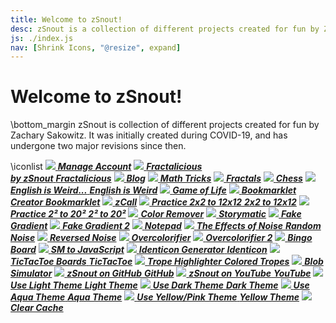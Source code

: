 ```yaml
---
title: Welcome to zSnout!
desc: zSnout is a collection of different projects created for fun by Zachary Sakowitz. It runs on the open-source code available at https://github.com/zsnout/zsnout.com. It was initially created during COVID-19, and has undergone two major revisions since then.
js: ./index.js
nav: [Shrink Icons, "@resize", expand]
---
```


<h1 id="welcome-to-zsnout">Welcome to zSnout!</h1>

\bottom_margin
zSnout is collection of different projects created for fun by Zachary Sakowitz. It was initially created during COVID-19, and has undergone two major revisions since then.

\iconlist
[![](/home/icons/signup.png) _**Manage Account**_](/account/login/)
[![](/home/icons/store.png) _**Fractalicious<br>by zSnout**_ _**Fractalicious**_](https://store.zsnout.com/)
[![](/home/icons/blog.png) _**Blog**_](/blog/)
[![](/home/icons/math.png) _**Math Tricks**_](/math/)
[![](/home/icons/mandelbrot.png) _**Fractals**_](/home/fractal/)
[![](/home/icons/chess.png) _**Chess**_](/home/chess/)
[![](/home/icons/english.png) _**English is Weird...**_ _**English is Weird**_](/englishisweird/)
[![](/home/icons/gameoflife.png) _**Game of Life**_](/gameoflife/)
[![](/home/icons/bookmarklet.png) _**Bookmarklet Creator**_ _**Bookmarklet**_](/bookmarklet/)
[![](/home/icons/phone.png) _**zCall**_](/call/)
[![](/home/icons/multdiv.png) _**Practice 2x2 to 12x12**_ _**2x2 to 12x12**_](/practice/multdiv/)
[![](/home/icons/squares.png) _**Practice 2² to 20²**_ _**2² to 20²**_](/practice/squares/)
[![](/home/icons/blind.png) _**Color Remover**_](/blind/live/)
[![](/home/icons/storymatic.png) _**Storymatic**_](/storymatic/playground/)
[![](/home/icons/fakegradient.png) _**Fake Gradient**_](/gradient/)
[![](/home/icons/fakegradient2.png) _**Fake Gradient 2**_](/gradient2/)
[![](/home/icons/notepad.png) _**Notepad**_](/notepad/)
[![](/home/icons/noise.png) _**The Effects of Noise**_ _**Random Noise**_](/noise/)
[![](/home/icons/reversenoise.png) _**Reversed Noise**_](/reversenoise/)
[![](/home/icons/overcolor.png) _**Overcolorifier**_](/overcolor/live/)
[![](/home/icons/overcolor2.png) _**Overcolorifier 2**_](/overcolor/webgl/)
[![](/home/icons/bingo.png) _**Bingo Board**_](/bingo/)
[![](/home/icons/smtojs.png) _**SM to JavaScript**_](/storymatic/smtojs/)
[![](/home/icons/identicon.png) _**Identicon Generator**_ _**Identicon**_](/icon/)
[![](/home/icons/tictactoe.png) _**TicTacToe Boards**_ _**TicTacToe**_](/tictactoe/generator/)
[![](/home/icons/tropes.png) _**Trope Highlighter**_ _**Colored Tropes**_](/tropes/)
[![](/home/icons/blobs.png) _**Blob Simulator**_](/blobs/)
[![](/home/icons/code.png) _**zSnout on GitHub**_ _**GitHub**_](https://github.com/zsnout/zsnout.com/)
[![](/home/icons/youtube.png) _**zSnout on YouTube**_ _**YouTube**_](https://youtube.com/channel/UCZ1po0sntEdbIsG8yLOqSAQ)
[![](/home/icons/white.svg) _**Use Light Theme**_ _**Light Theme**_](#theme-light)
[![](/home/icons/black.svg) _**Use Dark Theme**_ _**Dark Theme**_](#theme-dark)
[![](/home/icons/aqua.svg) _**Use Aqua Theme**_ _**Aqua Theme**_](#theme-aqua)
[![](/home/icons/yellow-pink.svg) _**Use Yellow/Pink Theme**_ _**Yellow Theme**_](#theme-yellow-pink)
[![](/home/icons/restart.png) _**Clear Cache**_](#clear-cache)

